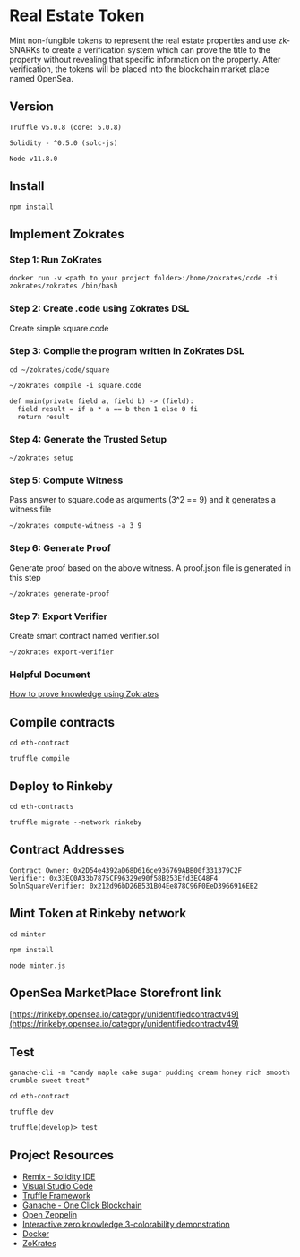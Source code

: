 # Real Estate Token
Mint non-fungible tokens to represent the real estate properties and use zk-SNARKs to create a verification system which can prove the title to the property without revealing that specific information on the property. After verification, the tokens will be placed into the blockchain market place named OpenSea. 

## Version

`Truffle v5.0.8 (core: 5.0.8)`

`Solidity - ^0.5.0 (solc-js)`

`Node v11.8.0`

## Install
`npm install`

## Implement Zokrates

### Step 1: Run ZoKrates
`docker run -v <path to your project folder>:/home/zokrates/code -ti zokrates/zokrates /bin/bash`

### Step 2: Create <program name>.code using Zokrates DSL
Create simple square.code 

### Step 3: Compile the program written in ZoKrates DSL
`cd ~/zokrates/code/square`

`~/zokrates compile -i square.code`

```
def main(private field a, field b) -> (field):
  field result = if a * a == b then 1 else 0 fi
  return result

```

### Step 4: Generate the Trusted Setup

`~/zokrates setup`

### Step 5: Compute Witness
Pass answer to square.code as arguments (3^2 == 9) and it generates a witness file

`~/zokrates compute-witness -a 3 9`


### Step 6: Generate Proof
Generate proof based on the above witness. A proof.json file is generated in this step

`~/zokrates generate-proof`


### Step 7: Export Verifier
Create smart contract named verifier.sol

`~/zokrates export-verifier`

### Helpful Document
[How to prove knowledge using Zokrates](https://zokrates.github.io/sha256example.html)

## Compile contracts

`cd eth-contract`

`truffle compile`

## Deploy to Rinkeby

`cd eth-contracts`

`truffle migrate --network rinkeby`

## Contract Addresses
```
Contract Owner: 0x2D54e4392aD68D616ce936769ABB00f331379C2F
Verifier: 0x33EC0A33b7875CF96329e90f58B253Efd3EC48F4
SolnSquareVerifier: 0x212d96bD26B531B04Ee878C96F0EeD3966916EB2
```

## Mint Token at Rinkeby network

`cd minter`

`npm install`

`node minter.js`

## OpenSea MarketPlace Storefront link
[https://rinkeby.opensea.io/category/unidentifiedcontractv49](https://rinkeby.opensea.io/category/unidentifiedcontractv49)

## Test

`ganache-cli -m "candy maple cake sugar pudding cream honey rich smooth crumble sweet treat"`

`cd eth-contract`

`truffle dev`

`truffle(develop)> test`

## Project Resources

* [Remix - Solidity IDE](https://remix.ethereum.org/)
* [Visual Studio Code](https://code.visualstudio.com/)
* [Truffle Framework](https://truffleframework.com/)
* [Ganache - One Click Blockchain](https://truffleframework.com/ganache)
* [Open Zeppelin ](https://openzeppelin.org/)
* [Interactive zero knowledge 3-colorability demonstration](http://web.mit.edu/~ezyang/Public/graph/svg.html)
* [Docker](https://docs.docker.com/install/)
* [ZoKrates](https://github.com/Zokrates/ZoKrates)
